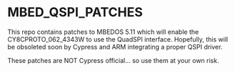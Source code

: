 # MBED_QSPI_PATCHES

This repo contains patches to MBEDOS 5.11 which will enable the CY8CPROTO_062_4343W to use the QuadSPI interface.  Hopefully, this will be obsoleted soon by Cypress and ARM integrating a proper QSPI driver.

These patches are NOT Cypress official... so use them at your own risk.
